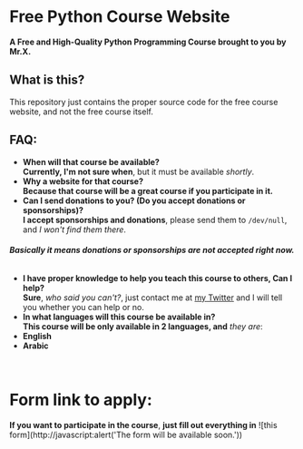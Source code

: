 # Free Python Course Website
**A Free and High-Quality Python Programming Course brought to you by Mr.X.** <br>
## What is this? <br>
This repository just contains the proper source code for the free course website, and not the free course itself. <br>
## FAQ: <br>
* **When will that course be available?** <br>
**Currently, I'm not sure when**, but it must be available *shortly*. <br>
* **Why a website for that course?** <br>
**Because that course will be a great course if you participate in it.** <br>
* **Can I send donations to you? (Do you accept donations or sponsorships)?** <br>
**I accept sponsorships and donations**, please send them to `/dev/null`, and *I won't find them there*. <br>
###### **Basically it means donations or sponsorships are not accepted right now.** <br>
* **I have proper knowledge to help you teach this course to others, Can I help?** <br>
**Sure**, *who said you can't?*, just contact me at [my Twitter](https://twitter.com/insertplayztw) and I will tell you whether you can help or no. <br>
* **In what languages will this course be available in?** <br>
**This course will be only available in 2 languages, and** *they are*: <br>
* **English** <br>
* **Arabic** <br>

<br>

# Form link to apply: <br>







**If you want to participate in the course**, **just fill out everything in** ![this form](http://javascript:alert('The form will be available soon.'))








